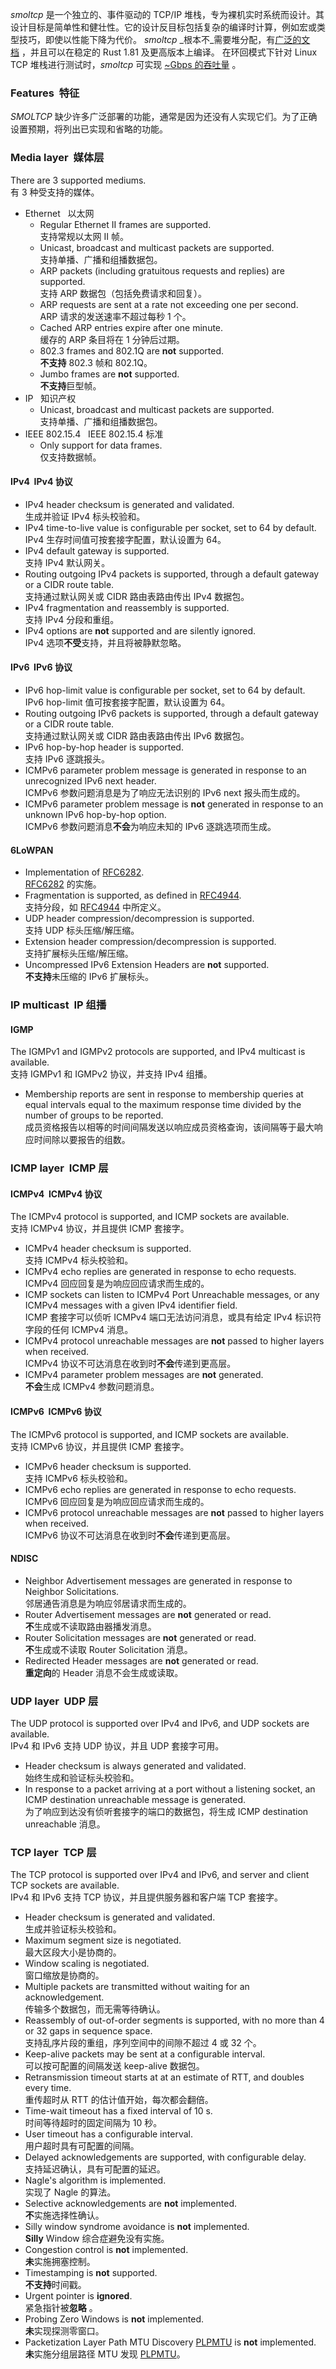 _smoltcp_ 是一个独立的、事件驱动的 TCP/IP 堆栈，专为裸机实时系统而设计。其设计目标是简单性和健壮性。它的设计反目标包括复杂的编译时计算，例如宏或类型技巧，即使以性能下降为代价。
_smoltcp_ _根本不_需要堆分配，有[广泛的文档](https://docs.rs/smoltcp/) ，并且可以在稳定的 Rust 1.81 及更高版本上编译。
在环回模式下针对 Linux TCP 堆栈进行测试时，_smoltcp_ 可实现 [~Gbps 的吞吐量](https://github.com/smoltcp-rs/smoltcp#examplesbenchmarkrs) 。
### Features  特征
_SMOLTCP_ 缺少许多广泛部署的功能，通常是因为还没有人实现它们。为了正确设置预期，将列出已实现和省略的功能。
### Media layer  媒体层
There are 3 supported mediums.  
有 3 种受支持的媒体。

- Ethernet   以太网
    - Regular Ethernet II frames are supported.  
        支持常规以太网 II 帧。
    - Unicast, broadcast and multicast packets are supported.  
        支持单播、广播和组播数据包。
    - ARP packets (including gratuitous requests and replies) are supported.  
        支持 ARP 数据包（包括免费请求和回复）。
    - ARP requests are sent at a rate not exceeding one per second.  
        ARP 请求的发送速率不超过每秒 1 个。
    - Cached ARP entries expire after one minute.  
        缓存的 ARP 条目将在 1 分钟后过期。
    - 802.3 frames and 802.1Q are **not** supported.  
        **不支持** 802.3 帧和 802.1Q。
    - Jumbo frames are **not** supported.  
        **不支持**巨型帧。
- IP   知识产权
    - Unicast, broadcast and multicast packets are supported.  
        支持单播、广播和组播数据包。
- IEEE 802.15.4   IEEE 802.15.4 标准
    - Only support for data frames.  
        仅支持数据帧。
#### IPv4  IPv4 协议

[](https://github.com/smoltcp-rs/smoltcp#ipv4)

- IPv4 header checksum is generated and validated.  
    生成并验证 IPv4 标头校验和。
- IPv4 time-to-live value is configurable per socket, set to 64 by default.  
    IPv4 生存时间值可按套接字配置，默认设置为 64。
- IPv4 default gateway is supported.  
    支持 IPv4 默认网关。
- Routing outgoing IPv4 packets is supported, through a default gateway or a CIDR route table.  
    支持通过默认网关或 CIDR 路由表路由传出 IPv4 数据包。
- IPv4 fragmentation and reassembly is supported.  
    支持 IPv4 分段和重组。
- IPv4 options are **not** supported and are silently ignored.  
    IPv4 选项**不受**支持，并且将被静默忽略。

#### IPv6  IPv6 协议

[](https://github.com/smoltcp-rs/smoltcp#ipv6)

- IPv6 hop-limit value is configurable per socket, set to 64 by default.  
    IPv6 hop-limit 值可按套接字配置，默认设置为 64。
- Routing outgoing IPv6 packets is supported, through a default gateway or a CIDR route table.  
    支持通过默认网关或 CIDR 路由表路由传出 IPv6 数据包。
- IPv6 hop-by-hop header is supported.  
    支持 IPv6 逐跳报头。
- ICMPv6 parameter problem message is generated in response to an unrecognized IPv6 next header.  
    ICMPv6 参数问题消息是为了响应无法识别的 IPv6 next 报头而生成的。
- ICMPv6 parameter problem message is **not** generated in response to an unknown IPv6 hop-by-hop option.  
    ICMPv6 参数问题消息**不会**为响应未知的 IPv6 逐跳选项而生成。
#### 6LoWPAN

[](https://github.com/smoltcp-rs/smoltcp#6lowpan)

- Implementation of [RFC6282](https://tools.ietf.org/rfc/rfc6282.txt).  
    [RFC6282](https://tools.ietf.org/rfc/rfc6282.txt) 的实施。
- Fragmentation is supported, as defined in [RFC4944](https://tools.ietf.org/rfc/rfc4944.txt).  
    支持分段，如 [RFC4944](https://tools.ietf.org/rfc/rfc4944.txt) 中所定义。
- UDP header compression/decompression is supported.  
    支持 UDP 标头压缩/解压缩。
- Extension header compression/decompression is supported.  
    支持扩展标头压缩/解压缩。
- Uncompressed IPv6 Extension Headers are **not** supported.  
    **不支持**未压缩的 IPv6 扩展标头。
### IP multicast  IP 组播

[](https://github.com/smoltcp-rs/smoltcp#ip-multicast)

#### IGMP

[](https://github.com/smoltcp-rs/smoltcp#igmp)

The IGMPv1 and IGMPv2 protocols are supported, and IPv4 multicast is available.  
支持 IGMPv1 和 IGMPv2 协议，并支持 IPv4 组播。

- Membership reports are sent in response to membership queries at equal intervals equal to the maximum response time divided by the number of groups to be reported.  
    成员资格报告以相等的时间间隔发送以响应成员资格查询，该间隔等于最大响应时间除以要报告的组数。
### ICMP layer  ICMP 层

[](https://github.com/smoltcp-rs/smoltcp#icmp-layer)

#### ICMPv4  ICMPv4 协议

[](https://github.com/smoltcp-rs/smoltcp#icmpv4)

The ICMPv4 protocol is supported, and ICMP sockets are available.  
支持 ICMPv4 协议，并且提供 ICMP 套接字。

- ICMPv4 header checksum is supported.  
    支持 ICMPv4 标头校验和。
- ICMPv4 echo replies are generated in response to echo requests.  
    ICMPv4 回应回复是为响应回应请求而生成的。
- ICMP sockets can listen to ICMPv4 Port Unreachable messages, or any ICMPv4 messages with a given IPv4 identifier field.  
    ICMP 套接字可以侦听 ICMPv4 端口无法访问消息，或具有给定 IPv4 标识符字段的任何 ICMPv4 消息。
- ICMPv4 protocol unreachable messages are **not** passed to higher layers when received.  
    ICMPv4 协议不可达消息在收到时**不会**传递到更高层。
- ICMPv4 parameter problem messages are **not** generated.  
    **不会**生成 ICMPv4 参数问题消息。
#### ICMPv6  ICMPv6 协议

[](https://github.com/smoltcp-rs/smoltcp#icmpv6)

The ICMPv6 protocol is supported, and ICMP sockets are available.  
支持 ICMPv6 协议，并且提供 ICMP 套接字。

- ICMPv6 header checksum is supported.  
    支持 ICMPv6 标头校验和。
- ICMPv6 echo replies are generated in response to echo requests.  
    ICMPv6 回应回复是为响应回应请求而生成的。
- ICMPv6 protocol unreachable messages are **not** passed to higher layers when received.  
    ICMPv6 协议不可达消息在收到时**不会**传递到更高层。
#### NDISC

[](https://github.com/smoltcp-rs/smoltcp#ndisc)

- Neighbor Advertisement messages are generated in response to Neighbor Solicitations.  
    邻居通告消息是为响应邻居请求而生成的。
- Router Advertisement messages are **not** generated or read.  
    **不**生成或不读取路由器播发消息。
- Router Solicitation messages are **not** generated or read.  
    **不**生成或不读取 Router Solicitation 消息。
- Redirected Header messages are **not** generated or read.  
    **重定向**的 Header 消息不会生成或读取。
### UDP layer  UDP 层

[](https://github.com/smoltcp-rs/smoltcp#udp-layer)

The UDP protocol is supported over IPv4 and IPv6, and UDP sockets are available.  
IPv4 和 IPv6 支持 UDP 协议，并且 UDP 套接字可用。

- Header checksum is always generated and validated.  
    始终生成和验证标头校验和。
- In response to a packet arriving at a port without a listening socket, an ICMP destination unreachable message is generated.  
为了响应到达没有侦听套接字的端口的数据包，将生成 ICMP destination unreachable 消息。
### TCP layer  TCP 层

[](https://github.com/smoltcp-rs/smoltcp#tcp-layer)

The TCP protocol is supported over IPv4 and IPv6, and server and client TCP sockets are available.  
IPv4 和 IPv6 支持 TCP 协议，并且提供服务器和客户端 TCP 套接字。

- Header checksum is generated and validated.  
    生成并验证标头校验和。
- Maximum segment size is negotiated.  
    最大区段大小是协商的。
- Window scaling is negotiated.  
    窗口缩放是协商的。
- Multiple packets are transmitted without waiting for an acknowledgement.  
    传输多个数据包，而无需等待确认。
- Reassembly of out-of-order segments is supported, with no more than 4 or 32 gaps in sequence space.  
    支持乱序片段的重组，序列空间中的间隙不超过 4 或 32 个。
- Keep-alive packets may be sent at a configurable interval.  
    可以按可配置的间隔发送 keep-alive 数据包。
- Retransmission timeout starts at at an estimate of RTT, and doubles every time.  
    重传超时从 RTT 的估计值开始，每次都会翻倍。
- Time-wait timeout has a fixed interval of 10 s.  
    时间等待超时的固定间隔为 10 秒。
- User timeout has a configurable interval.  
    用户超时具有可配置的间隔。
- Delayed acknowledgements are supported, with configurable delay.  
    支持延迟确认，具有可配置的延迟。
- Nagle's algorithm is implemented.  
    实现了 Nagle 的算法。
- Selective acknowledgements are **not** implemented.  
    **不**实施选择性确认。
- Silly window syndrome avoidance is **not** implemented.  
    **Silly** Window 综合症避免没有实施。
- Congestion control is **not** implemented.  
    **未**实施拥塞控制。
- Timestamping is **not** supported.  
    **不支持**时间戳。
- Urgent pointer is **ignored**.  
    紧急指针被**忽略** 。
- Probing Zero Windows is **not** implemented.  
    **未**实现探测零窗口。
- Packetization Layer Path MTU Discovery [PLPMTU](https://tools.ietf.org/rfc/rfc4821.txt) is **not** implemented.  
    **未**实施分组层路径 MTU 发现 [PLPMTU](https://tools.ietf.org/rfc/rfc4821.txt)。
